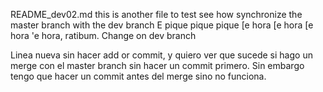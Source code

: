 README_dev02.md this is another file to test see how synchronize the master branch with the dev branch
E pique pique pique [e hora [e hora [e hora 'e hora, ratibum. Change on dev branch

Linea nueva sin hacer add or commit, y quiero ver que sucede si hago un merge con el master branch sin hacer un commit primero. Sin embargo tengo que hacer un commit antes del merge sino no funciona.
